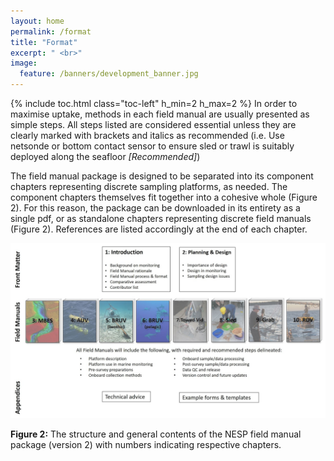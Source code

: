 ```yaml
---
layout: home
permalink: /format
title: "Format"
excerpt: " <br>"
image:
  feature: /banners/development_banner.jpg
---
```

{% include toc.html class="toc-left" h_min=2 h_max=2 %}
In order to maximise uptake, methods in each field manual are usually presented as simple steps. All steps listed are considered essential unless they are clearly marked with brackets and italics as recommended (i.e. Use netsonde or bottom contact sensor to ensure sled or trawl is suitably deployed along the seafloor _[Recommended]_)

The field manual package is designed to be separated into its component chapters representing discrete sampling platforms, as needed. The component chapters themselves fit together into a cohesive whole (Figure 2). For this reason, the package can be downloaded in its entirety as a single pdf, or as standalone chapters representing discrete field manuals (Figure 2). References are listed accordingly at the end of each chapter.


![alt_text](images/figures/image1.JPG "image_tooltip")

**Figure 2:** The structure and general contents of the NESP field manual package (version 2) with numbers indicating respective chapters.